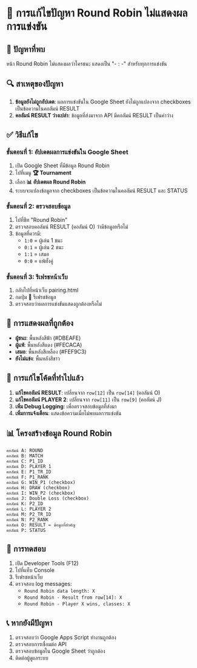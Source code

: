 # 🔧 การแก้ไขปัญหา Round Robin ไม่แสดงผลการแข่งขัน

## 🚨 ปัญหาที่พบ
หน้า Round Robin ไม่แสดงผลว่าใครชนะ แสดงเป็น "- : -" สำหรับทุกการแข่งขัน

## 🔍 สาเหตุของปัญหา
1. **ข้อมูลยังไม่ถูกอัปเดต**: ผลการแข่งขันใน Google Sheet ยังไม่ถูกแปลงจาก checkboxes เป็นข้อความในคอลัมน์ RESULT
2. **คอลัมน์ RESULT ว่างเปล่า**: ข้อมูลที่ส่งมาจาก API มีคอลัมน์ RESULT เป็นค่าว่าง

## ✅ วิธีแก้ไข

### ขั้นตอนที่ 1: อัปเดตผลการแข่งขันใน Google Sheet
1. เปิด Google Sheet ที่มีข้อมูล Round Robin
2. ไปที่เมนู **🏆 Tournament**
3. เลือก **📊 อัปเดตผล Round Robin**
4. ระบบจะแปลงข้อมูลจาก checkboxes เป็นข้อความในคอลัมน์ RESULT และ STATUS

### ขั้นตอนที่ 2: ตรวจสอบข้อมูล
1. ไปที่ชีท "Round Robin"
2. ตรวจสอบคอลัมน์ RESULT (คอลัมน์ O) ว่ามีข้อมูลหรือไม่
3. ข้อมูลที่ควรมี:
   - `1:0` = ผู้เล่น 1 ชนะ
   - `0:1` = ผู้เล่น 2 ชนะ  
   - `1:1` = เสมอ
   - `0:0` = แพ้ทั้งคู่

### ขั้นตอนที่ 3: รีเฟรชหน้าเว็บ
1. กลับไปที่หน้าเว็บ pairing.html
2. กดปุ่ม 🔄 รีเฟรชข้อมูล
3. ตรวจสอบว่าผลการแข่งขันแสดงถูกต้องหรือไม่

## 🎯 การแสดงผลที่ถูกต้อง
- **ผู้ชนะ**: พื้นหลังสีฟ้า (#DBEAFE)
- **ผู้แพ้**: พื้นหลังสีแดง (#FECACA)  
- **เสมอ**: พื้นหลังสีเหลือง (#FEF9C3)
- **ยังไม่แข่ง**: พื้นหลังสีขาว

## 🔧 การแก้ไขโค้ดที่ทำไปแล้ว
1. **แก้ไขคอลัมน์ RESULT**: เปลี่ยนจาก `row[12]` เป็น `row[14]` (คอลัมน์ O)
2. **แก้ไขคอลัมน์ PLAYER 2**: เปลี่ยนจาก `row[11]` เป็น `row[9]` (คอลัมน์ J)
3. **เพิ่ม Debug Logging**: เพื่อตรวจสอบข้อมูลที่ส่งมา
4. **เพิ่มการแจ้งเตือน**: แสดงข้อความเมื่อไม่พบผลการแข่งขัน

## 📊 โครงสร้างข้อมูล Round Robin
```
คอลัมน์ A: ROUND
คอลัมน์ B: MATCH  
คอลัมน์ C: P1_ID
คอลัมน์ D: PLAYER 1
คอลัมน์ E: P1_TR_ID
คอลัมน์ F: P1_RANK
คอลัมน์ G: WIN_P1 (checkbox)
คอลัมน์ H: DRAW (checkbox)
คอลัมน์ I: WIN_P2 (checkbox)
คอลัมน์ J: Double Loss (checkbox)
คอลัมน์ K: P2_ID
คอลัมน์ L: PLAYER 2
คอลัมน์ M: P2_TR_ID
คอลัมน์ N: P2_RANK
คอลัมน์ O: RESULT ← ข้อมูลที่สำคัญ
คอลัมน์ P: STATUS
```

## 🚀 การทดสอบ
1. เปิด Developer Tools (F12)
2. ไปที่แท็บ Console
3. รีเฟรชหน้าเว็บ
4. ตรวจสอบ log messages:
   - `Round Robin data length: X`
   - `Round Robin - Result from row[14]: X`
   - `Round Robin - Player X wins, classes: X`

## 📞 หากยังมีปัญหา
1. ตรวจสอบว่า Google Apps Script ทำงานถูกต้อง
2. ตรวจสอบการเชื่อมต่อ API
3. ตรวจสอบข้อมูลใน Google Sheet ว่าถูกต้อง
4. ติดต่อผู้ดูแลระบบ
